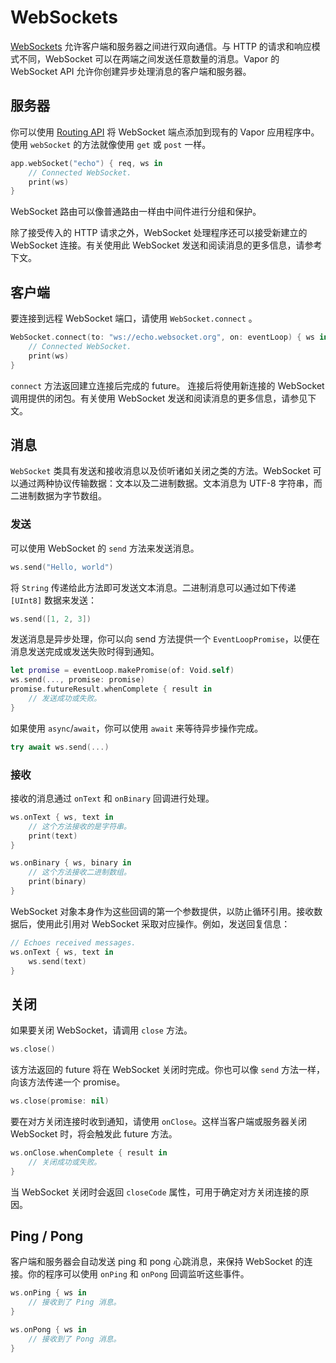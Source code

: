 # WebSockets

[WebSockets](https://zh.wikipedia.org/wiki/WebSocket) 允许客户端和服务器之间进行双向通信。与 HTTP 的请求和响应模式不同，WebSocket 可以在两端之间发送任意数量的消息。Vapor 的 WebSocket API 允许你创建异步处理消息的客户端和服务器。

## 服务器

你可以使用 [Routing API](../basics/routing.md) 将 WebSocket 端点添加到现有的 Vapor 应用程序中。使用 `webSocket` 的方法就像使用 `get` 或 `post` 一样。

```swift
app.webSocket("echo") { req, ws in
    // Connected WebSocket.
    print(ws)
}
```

WebSocket 路由可以像普通路由一样由中间件进行分组和保护。

除了接受传入的 HTTP 请求之外，WebSocket 处理程序还可以接受新建立的 WebSocket 连接。有关使用此 WebSocket 发送和阅读消息的更多信息，请参考下文。

## 客户端

要连接到远程 WebSocket 端口，请使用 `WebSocket.connect` 。

```swift
WebSocket.connect(to: "ws://echo.websocket.org", on: eventLoop) { ws in
    // Connected WebSocket.
    print(ws)
}
```

`connect` 方法返回建立连接后完成的 future。 连接后将使用新连接的 WebSocket 调用提供的闭包。有关使用 WebSocket 发送和阅读消息的更多信息，请参见下文。

## 消息

`WebSocket` 类具有发送和接收消息以及侦听诸如关闭之类的方法。WebSocket 可以通过两种协议传输数据：文本以及二进制数据。文本消息为 UTF-8 字符串，而二进制数据为字节数组。

### 发送

可以使用 WebSocket 的 `send` 方法来发送消息。

```swift
ws.send("Hello, world")
```

将 `String` 传递给此方法即可发送文本消息。二进制消息可以通过如下传递 `[UInt8]` 数据来发送：

```swift
ws.send([1, 2, 3])
```

发送消息是异步处理，你可以向 send 方法提供一个 `EventLoopPromise`，以便在消息发送完成或发送失败时得到通知。

```swift
let promise = eventLoop.makePromise(of: Void.self)
ws.send(..., promise: promise)
promise.futureResult.whenComplete { result in
    // 发送成功或失败。
}
```

如果使用 `async`/`await`，你可以使用 `await` 来等待异步操作完成。

```swift
try await ws.send(...)
```

### 接收

接收的消息通过 `onText` 和 `onBinary` 回调进行处理。

```swift
ws.onText { ws, text in
    // 这个方法接收的是字符串。
    print(text)
}

ws.onBinary { ws, binary in
    // 这个方法接收二进制数组。
    print(binary)
}
```

WebSocket 对象本身作为这些回调的第一个参数提供，以防止循环引用。接收数据后，使用此引用对 WebSocket 采取对应操作。例如，发送回复信息：

```swift
// Echoes received messages.
ws.onText { ws, text in
    ws.send(text)
}
```

## 关闭

如果要关闭 WebSocket，请调用 `close` 方法。

```swift
ws.close()
```

该方法返回的 future 将在 WebSocket 关闭时完成。你也可以像 `send` 方法一样，向该方法传递一个 promise。

```swift
ws.close(promise: nil)
```

要在对方关闭连接时收到通知，请使用 `onClose`。这样当客户端或服务器关闭 WebSocket 时，将会触发此 future 方法。

```swift
ws.onClose.whenComplete { result in
    // 关闭成功或失败。
}
```

当 WebSocket 关闭时会返回 `closeCode` 属性，可用于确定对方关闭连接的原因。

## Ping / Pong

客户端和服务器会自动发送 ping 和 pong 心跳消息，来保持 WebSocket 的连接。你的程序可以使用 `onPing` 和 `onPong` 回调监听这些事件。

```swift
ws.onPing { ws in 
    // 接收到了 Ping 消息。
}

ws.onPong { ws in
    // 接收到了 Pong 消息。
}
```


